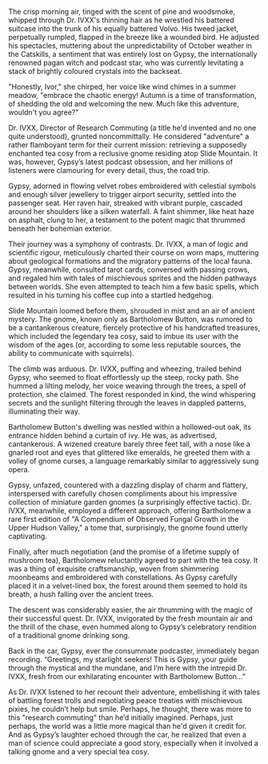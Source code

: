 The crisp morning air, tinged with the scent of pine and woodsmoke, whipped through Dr. IVXX's thinning hair as he wrestled his battered suitcase into the trunk of his equally battered Volvo.  His tweed jacket, perpetually rumpled, flapped in the breeze like a wounded bird.  He adjusted his spectacles, muttering about the unpredictability of October weather in the Catskills, a sentiment that was entirely lost on Gypsy, the internationally renowned pagan witch and podcast star, who was currently levitating a stack of brightly coloured crystals into the backseat.

"Honestly, Ivor," she chirped, her voice like wind chimes in a summer meadow, "embrace the chaotic energy!  Autumn is a time of transformation, of shedding the old and welcoming the new.  Much like this adventure, wouldn't you agree?"

Dr. IVXX, Director of Research Commuting (a title he'd invented and no one quite understood), grunted noncommittally. He considered "adventure" a rather flamboyant term for their current mission: retrieving a supposedly enchanted tea cosy from a reclusive gnome residing atop Slide Mountain.  It was, however, Gypsy’s latest podcast obsession, and her millions of listeners were clamouring for every detail, thus, the road trip.

Gypsy, adorned in flowing velvet robes embroidered with celestial symbols and enough silver jewellery to trigger airport security, settled into the passenger seat.  Her raven hair, streaked with vibrant purple, cascaded around her shoulders like a silken waterfall.  A faint shimmer, like heat haze on asphalt, clung to her, a testament to the potent magic that thrummed beneath her bohemian exterior.

Their journey was a symphony of contrasts.  Dr. IVXX, a man of logic and scientific rigour, meticulously charted their course on worn maps, muttering about geological formations and the migratory patterns of the local fauna. Gypsy, meanwhile, consulted tarot cards, conversed with passing crows, and regaled him with tales of mischievous sprites and the hidden pathways between worlds.  She even attempted to teach him a few basic spells, which resulted in his turning his coffee cup into a startled hedgehog.

Slide Mountain loomed before them, shrouded in mist and an air of ancient mystery. The gnome, known only as Bartholomew Button, was rumored to be a cantankerous creature, fiercely protective of his handcrafted treasures, which included the legendary tea cosy, said to imbue its user with the wisdom of the ages (or, according to some less reputable sources, the ability to communicate with squirrels).

The climb was arduous.  Dr. IVXX, puffing and wheezing, trailed behind Gypsy, who seemed to float effortlessly up the steep, rocky path.  She hummed a lilting melody, her voice weaving through the trees, a spell of protection, she claimed.  The forest responded in kind, the wind whispering secrets and the sunlight filtering through the leaves in dappled patterns, illuminating their way.

Bartholomew Button's dwelling was nestled within a hollowed-out oak, its entrance hidden behind a curtain of ivy.  He was, as advertised, cantankerous.  A wizened creature barely three feet tall, with a nose like a gnarled root and eyes that glittered like emeralds, he greeted them with a volley of gnome curses, a language remarkably similar to aggressively sung opera.

Gypsy, unfazed, countered with a dazzling display of charm and flattery, interspersed with carefully chosen compliments about his impressive collection of miniature garden gnomes (a surprisingly effective tactic).  Dr. IVXX, meanwhile, employed a different approach, offering Bartholomew a rare first edition of "A Compendium of Observed Fungal Growth in the Upper Hudson Valley," a tome that, surprisingly, the gnome found utterly captivating.

Finally, after much negotiation (and the promise of a lifetime supply of mushroom tea), Bartholomew reluctantly agreed to part with the tea cosy.  It was a thing of exquisite craftsmanship, woven from shimmering moonbeams and embroidered with constellations. As Gypsy carefully placed it in a velvet-lined box, the forest around them seemed to hold its breath, a hush falling over the ancient trees.

The descent was considerably easier, the air thrumming with the magic of their successful quest.  Dr. IVXX, invigorated by the fresh mountain air and the thrill of the chase, even hummed along to Gypsy’s celebratory rendition of a traditional gnome drinking song.

Back in the car, Gypsy, ever the consummate podcaster, immediately began recording. “Greetings, my starlight seekers! This is Gypsy, your guide through the mystical and the mundane, and I’m here with the intrepid Dr. IVXX, fresh from our exhilarating encounter with Bartholomew Button…”

As Dr. IVXX listened to her recount their adventure, embellishing it with tales of battling forest trolls and negotiating peace treaties with mischievous pixies, he couldn’t help but smile.  Perhaps, he thought, there was more to this "research commuting" than he’d initially imagined.  Perhaps, just perhaps, the world was a little more magical than he'd given it credit for.  And as Gypsy’s laughter echoed through the car, he realized that even a man of science could appreciate a good story, especially when it involved a talking gnome and a very special tea cosy.

